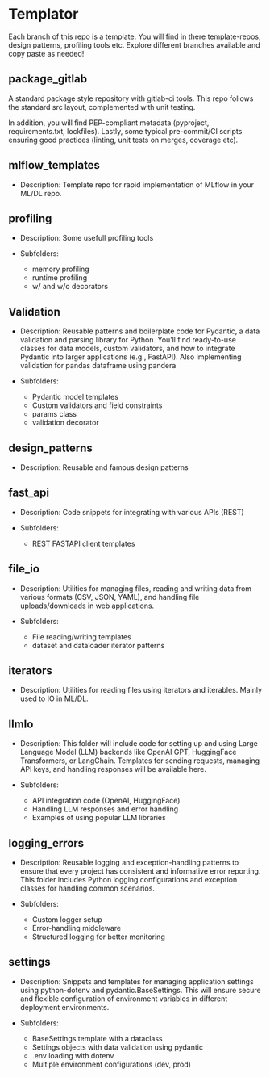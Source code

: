 # Templator
Each branch of this repo is a template.
You will find in there template-repos, design patterns, profiling tools etc.
Explore different branches available and copy paste as needed!

## package_gitlab
A standard package style repository with gitlab-ci tools.
This repo follows the standard src layout, complemented with unit testing.

In addition, you will find PEP-compliant metadata (pyproject, requirements.txt, lockfiles).
Lastly, some typical pre-commit/CI scripts ensuring good practices (linting, unit tests on merges, coverage etc).

## mlflow_templates
- Description:
   Template repo for rapid implementation of MLflow in your ML/DL repo.

## profiling
- Description:
   Some usefull profiling tools

- Subfolders:
   - memory profiling
   - runtime profiling
   - w/ and w/o decorators

## Validation
- Description:
   Reusable patterns and boilerplate code for Pydantic, a data validation and parsing library for Python. 
   You’ll find ready-to-use classes for data models, custom validators, and how to integrate Pydantic into larger applications (e.g., FastAPI).
   Also implementing validation for pandas dataframe using pandera

- Subfolders:
   - Pydantic model templates
   - Custom validators and field constraints
   - params class
   - validation decorator

## design_patterns
- Description:
   Reusable and famous design patterns 

## fast_api
- Description:
   Code snippets for integrating with various APIs (REST)

- Subfolders:
   - REST FASTAPI client templates
## file_io
- Description:
   Utilities for managing files, reading and writing data from various formats (CSV, JSON, YAML), and handling file uploads/downloads in web applications.

- Subfolders:
   - File reading/writing templates
   - dataset and dataloader iterator patterns
## iterators
- Description:
   Utilities for reading files using iterators and iterables. 
   Mainly used to IO in ML/DL.

## llmIo
- Description:
   This folder will include code for setting up and using Large Language Model (LLM) backends like OpenAI GPT, HuggingFace Transformers, or LangChain. Templates for sending requests, managing API keys, and handling responses will be available here.

- Subfolders:
   - API integration code (OpenAI, HuggingFace)
   - Handling LLM responses and error handling
   - Examples of using popular LLM libraries

## logging_errors
- Description:
   Reusable logging and exception-handling patterns to ensure that every project has consistent and informative error reporting. This folder includes Python logging configurations and exception classes for handling common scenarios.

- Subfolders:
   - Custom logger setup
   - Error-handling middleware
   - Structured logging for better monitoring

## settings
- Description:
   Snippets and templates for managing application settings using python-dotenv and pydantic.BaseSettings. This will ensure secure and flexible configuration of environment variables in different deployment environments.

- Subfolders:
   - BaseSettings template with a dataclass
   - Settings objects with data validation using pydantic
   - .env loading with dotenv
   - Multiple environment configurations (dev, prod)